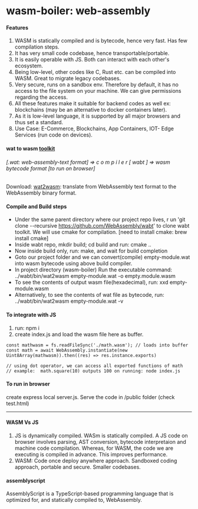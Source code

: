 # wasm-boiler: web-assembly

#### Features
1. WASM is statically compiled and is bytecode, hence very fast. Has few compilation steps.
2. It has very small code codebase, hence transportable/portable.
3. It is easily operable with JS. Both can interact with each other's ecosystem.
4. Being low-level, other codes like C, Rust etc. can be compiled into WASM. Great to migrate legacy codebases.
5. Very secure, runs on a sandbox env. Therefore by default, it has no access to the file system on your machine. We can give permissions regarding the access.
6. All these features make it suitable for backend codes as well ex: blockchains (may be an alternative to docker containers later).
7. As it is low-level language, it is supported by all major browsers and thus set a standard.
8. Use Case: E-Commerce, Blockchains, App Containers, IOT- Edge Services (run code on devices).


#### wat to wasm [toolkit](https://github.com/WebAssembly/wabt)
###### [.wat: web-assembly-text format] => c o m p i l e r [ wabt ]   => wasm bytecode format [to run on browser]

Download: [wat2wasm](https://github.com/WebAssembly/wabt#:~:text=for%20WebAssembly%2C%20including%3A-,wat2wasm,-%3A%20translate%20from%20WebAssembly): translate from WebAssembly text format to the WebAssembly binary format.

#### Compile and Build steps
 - Under the same parent directory where our project repo lives, r un 'git clone --recursive https://github.com/WebAssembly/wabt' to clone wabt toolkit. We will use cmake for compilation. [need to install cmake: brew install cmake]
- Inside wabt repo, mkdir build; cd build and run: cmake ..
- Now inside build only, run: make, and wait for build completion
- Goto our project folder and we can convert(compile) empty-module.wat into wasm bytecode using above build compiler. 
- In project directory (wasm-boiler) Run the executable command: ../wabt/bin/wat2wasm empty-module.wat -o empty.module.wasm
- To see the contents of output wasm file(hexadecimal), run: xxd empty-module.wasm
- Alternatively, to see the contents of wat file as bytecode, run: ../wabt/bin/wat2wasm empty-module.wat -v  

#### To integrate with JS 
1. run: npm i 
2. create index.js and load the wasm file here as buffer.

```
const mathwasm = fs.readFileSync('./math.wasm'); // loads into buffer
const math = await WebAssembly.instantiate(new Uint8Array(mathwasm)).then((res) => res.instance.exports)

// using dot operator, we can access all exported functions of math 
// example:  math.square(10) outputs 100 on running: node index.js
```

#### To run in browser
create express local server.js. Serve the code in /public folder (check test.html)

----

#### WASM Vs JS
1. JS is dynamically compiled. WASm is statically compiled. A JS code on browser involves parsing, AST conversion, bytecode interpretaion and machine code compilation. Whereas, for WASM, the code we are executing is compiled in advance. This improves performance.
2. WASM: Code once deploy anywhere approach. Sandboxed coding approach, portable and secure. Smaller codebases.

#### assemblyscript
AssemblyScript is a TypeScript-based programming language that is optimized for, and statically compiled to, WebAssembly.